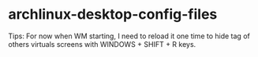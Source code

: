 archlinux-desktop-config-files
=================
 Tips: For now when WM starting, I need to reload it one time to hide tag of others virtuals screens with WINDOWS + SHIFT + R keys.